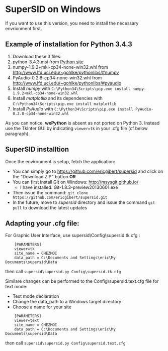 SuperSID on Windows
===================

If you want to use this version, you need to install the necessary envrionment first.

Example of installation for Python 3.4.3
----------------------------------------

1. Download these 3 files:
  1.  python-3.4.3.msi from [Python site](http://python.org)
  2.  numpy-1.9.2+mkl-cp34-none-win32.whl from http://www.lfd.uci.edu/~gohlke/pythonlibs/#numpy
  3.  PyAudio-0.2.8-cp34-none-win32.whl from http://www.lfd.uci.edu/~gohlke/pythonlibs/#pyaudio
2.  Install *numpy* with `C:\Python34\Scripts\pip.exe install numpy-1.9.2+mkl-cp34-none-win32.whl`
3.  Install *matplotlib* and its dependencies with `C:\Python34\Scripts\pip.exe install matplotlib`
4.  Install *PyAudio* with `C:\Python34\Scripts\pip.exe install PyAudio-0.2.8-cp34-none-win32.whl`

As you can notice, **wxPython** is absent as not ported on Python 3. Instead use the TkInter GUI by indicating `viewer=tk` in your .cfg file (cf below paragraph).

SuperSID installtion
--------------------

Once the environment is setup, fetch the application:
 - You can simply go to https://github.com/ericgibert/supersid and click on the "Download ZIP" button
**OR**
 - You can first install Git on Windows: http://msysgit.github.io/
	- I have installed: Git-1.8.3-preview20130601.exe
 - Then issue the command: ````git clone https://github.com/ericgibert/supersid.git````
 - In the future, move to *supersid* directory and issue the command ````git pull```` to download the latest updates


Adapting your .cfg file:
------------------------

For Graphic User Interface, use supersid\Config\supersid.tk.cfg :
````
	[PARAMETERS]
	viewer=tk
	site_name = CHEZMOI
	data_path = C:\Documents and Settings\eric\My Documents\supersid\Data
````
then call ````supersid\supersid.py Config\supersid.tk.cfg````


Similare changes can be performed to the Config\supersid.text.cfg file for text mode:
 - Text mode declaration 
 - Change the data_path to a Windows target directory
 - Choose a name for your site

````
	[PARAMETERS]
	viewer=text
	site_name = CHEZMOI
	data_path = C:\Documents and Settings\eric\My Documents\supersid\Data
````

then call ````supersid\supersid.py Config\supersid.text.cfg````
